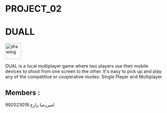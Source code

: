 # PROJECT_02
# DUALL

<img src="https://user-images.githubusercontent.com/76550627/121822455-670cbe00-ccb4-11eb-8e94-a1ded74ea6fd.png" alt="drawing" style="width:50px;"/>

DUAL is a local multiplayer game where two players use their mobile devices to shoot from one screen to the other. It's easy to pick up and play any of the competitive or cooperative modes: Single Player and Multiplayer
## Members :
امیررضا زارع 992023019

